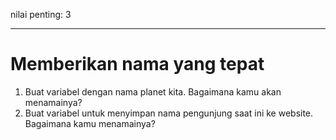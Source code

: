nilai penting: 3

---

# Memberikan nama yang tepat

1. Buat variabel dengan nama planet kita. Bagaimana kamu akan menamainya?
2. Buat variabel untuk menyimpan nama pengunjung saat ini ke website. Bagaimana kamu menamainya?
